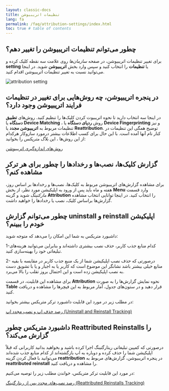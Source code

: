 ```yaml
---
layout: classic-docs
title: تنظیمات اتریبیوشن
lang: fa
permalink: /faq/attribution-settings/index.html
toc: true # table of contents
---
```


## چطور می‌توانم تنظیمات اتریبیوشن را تغییر دهم؟

برای تغییر تنظیمات اتریبیوشن، در صفحه _سازمان‌ها_ روی علامت سه نقطه کلیک کرده و **setting** یا **تنظیمات** را انتخاب کنید و سپس وارد بخش **اتریبیوشن** شوید. در اینجا می‌توانید نسبت به تغییر تنظیمات اتریبیوشن اقدام کنید.

<img src="{{ '/images/attribution-window.png' | relative_url }}" alt="attribution setting"/>

## در پنجره اتریبیوشن، چه روش‌هایی برای تغییر در تنظیمات فرایند اتریبیوشن وجود دارد؟

در اینجا سه انتخاب دارید تا نحوه اتریبیوت کردن کلیک‌ها را تنظیم کنید. روش‌های **تطبیق دستگاه** یا **Device Matching** ، روش **ردپای دستگاه** یا **Device Fingerprinting** و نیز تنظیمات مربوط به **اتریبیوشن مجدد** یا **Reattribution**. توضیح همگی این تنظیمات در کنار نام آنها آمده است. با این حال برای کسب اطلاعات بیشتر درمورد سازوکار هرکدام از این روش‌ها ، این _بلاگ متریکس_ را بخوانید:

[روش‌های اندازه‌گیری اتریبیوشن](https://blog.metrix.ir/attribution-measurement-methods/
)

## گزارش کلیک‌ها، نصب‌ها و رخدادها را چطور برای هر ترکر مشاهده کنم؟

برای مشاهده گزارش‌های اتریبیوشن مربوط به کلیک‌ها، نصب‌ها و رخدادها بر اساس روز، هفته و ماه باید پس از ورود به اپلیکیشن مورد نظر، از بخش **Menu** وارد قسمت _مارکتینگ_ شوید و گزینه **Attribution** را انتخاب کنید. در اینجا توانایی انتخاب مشاهده گزارش‌ها براساس کلیک، نصب یا رخدادها را خواهید داشت.

## چطور می‌توانم گزارش uninstall و reinstall اپلیکیشن خودم را ببینم؟

داشبورد متریکس به شما این امکان را می‌دهد که متوجه شوید:

1-کدام منابع جذب کاربر، حذف نصب بیشتری داشته‌اند و بنابراین می‌توانید هزینه‌های تبلیغاتی خود را بهینه‌سازی کنید.

2- درصورتی که حذف نصب اپلیکیشن شما از یک منبع جذب کاربر در مقایسه با بقیه منابع خیلی بیشتر باشد نشانگر این موضوع است که کاربر یا به اجبار و یا با تشویق دست به نصب اپلیکیشن زده است و این احتمال بروز تقلب را بالا می‌برد.

برای مشاهده این قابلیت، در قسمت **Attribution** نحوه نمایش گزارش‌ها را به صورت **Table** قرار دهید و در ستون‌های جدول، آمار مربوط به این فیچرها را مشاهده و دریافت کنید.

در مطلب زیر در مورد این قابلیت داشبورد ترکر متریکس بیشتر بخوانید:

[رصد حذف اپ و نصب مجدد اپ (Uninstall and Reinstall Tracking)
](https://blog.metrix.ir/uninstall-and-reinstall-tracking/)

## داشبورد متریکس چطور Reattributed Reinstalls را گزارش می‌کند؟

درصورتی که کمپین تبلیغاتی ریتارگتینگ اجرا کرده باشید و بخواهید بدانید کاربرانی که قبلاً اپلیکیشن شما را حذف کرده و دوباره به اپ بازگشته‌اند از کدام منابع جذب شده‌اند می‌توانید با فعال کردن گزینه **reattribution** در پنجره اتریبیوشن، گزارش‌های مربوط به **reattributed reinstall** را مشاهده و دریافت کنید.

در مورد این قابلیت ترکر متریکس، خواندن مطلب زیر را توصیه می‌کنیم:

[رصد نصب‌های مجدد پس از ریتارگتینگ (Reattributed Reinstalls Tracking)](https://blog.metrix.ir/reattributed-reinstall-tracking/)